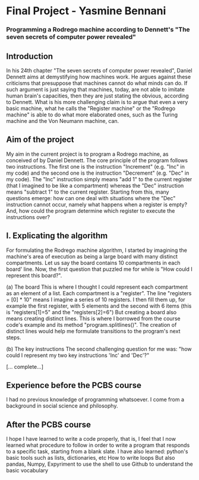 # Final Project - Yasmine Bennani
### Programming a Rodrego machine according to Dennett's "The seven secrets of computer power revealed"

## Introduction
In his 24th chapter "The seven secrets of computer power revealed", Daniel Dennett aims at demystifying how machines work. He argues against these criticisms that presuppose that machines cannot do what minds can do. If such argument is just saying that machines, today, are not able to imitate human brain's capacities, then they are just stating the obvious, according to Dennett. What is his more challenging claim is to argue that even a very basic machine, what he calls the "Register machine" or the "Rodrego machine" is able to do what more elaborated ones, such as the Turing machine and the Von Neumann machine, can.
## Aim of the project
My aim in the current project is to program a Rodrego machine, as conceived of by Daniel Dennett.
The core principle of the program follows two instructions.
The first one is the instruction "Increment" (e.g. "Inc" in my code) and the second one is the instruction "Decrement" (e.g. "Dec" in my code). The "Inc" instruction simply means "add 1" to the current register (that I imagined to be like a compartment) whereas the "Dec" instruction means "subtract 1" to the current register. Starting from this, many questions emerge: how can one deal with situations where the "Dec" instruction cannot occur, namely what happens when a register is empty? And, how could the program determine which register to execute the instructions over?
## I. Explicating the algorithm
For formulating the Rodrego machine algorithm, I started by imagining the machine's area of execution as being a large board with many distinct compartments. Let us say the board contains 10 compartments in each board' line.
Now, the first question that puzzled me for while is "How could I represent this board?".

(a) The board
This is where I thought I could represent each compartment as an element of a list. Each compartment is a "register".
The line "registers = [0] * 10" means I imagine a series of 10 registers. I then fill them up, for example the first register, with 5 elements and the second with 6 items (this is "registers[1]=5" and the "registers[2]=6")
But creating a board also means creating distinct lines. This is where I borrowed from the course code's example and its method "program.splitlines()".
The creation of distinct lines would help me formulate transitions to the program's next steps.

(b) The key instructions
The second challenging question for me was: "how could I represent my two key instructions 'Inc' and 'Dec'?"

[... complete...]

## Experience before the PCBS course
I had no previous knowledge of programming whatsoever. I come from a background in social science and philosophy.

## After the PCBS course
I hope I have learned to write a code properly, that is, I feel that I now learned what procedure to follow in order to write a program that responds to a specific task, starting from a blank slate.
I have also learned:
python's basic tools such as lists, dictionaries, etc
How to write loops
But also pandas, Numpy, Expyriment
to use the shell
to use Github
to understand the basic vocabulary
